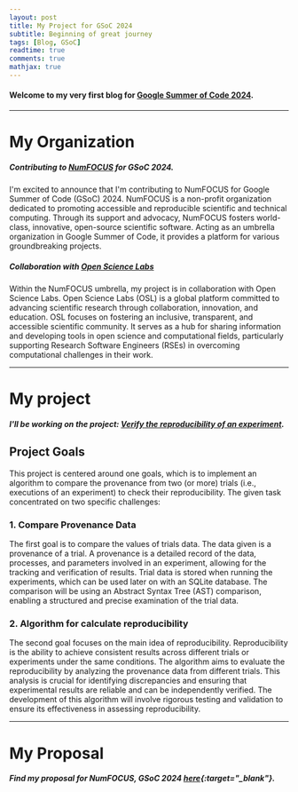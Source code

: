 ```yaml
---
layout: post
title: My Project for GSoC 2024
subtitle: Beginning of great journey
tags: [Blog, GSoC]
readtime: true
comments: true
mathjax: true
---
```


#### Welcome to my very first blog for [Google Summer of Code 2024](https://summerofcode.withgoogle.com/).

---

# My Organization

##### Contributing to [NumFOCUS](https://summerofcode.withgoogle.com/programs/2024/organizations/numfocus) for GSoC 2024.

  I'm excited to announce that I'm contributing to NumFOCUS for Google Summer of Code (GSoC) 2024. 
NumFOCUS is a non-profit organization dedicated to promoting accessible and reproducible scientific and technical computing. 
Through its support and advocacy, NumFOCUS fosters world-class, innovative, open-source scientific software. 
Acting as an umbrella organization in Google Summer of Code, it provides a platform for various groundbreaking projects.

##### Collaboration with [Open Science Labs](https://opensciencelabs.org/)

  Within the NumFOCUS umbrella, my project is in collaboration with Open Science Labs. 
Open Science Labs (OSL) is a global platform committed to advancing scientific research through collaboration, innovation, and education. 
OSL focuses on fostering an inclusive, transparent, and accessible scientific community. 
It serves as a hub for sharing information and developing tools in open science and computational fields, 
particularly supporting Research Software Engineers (RSEs) in overcoming computational challenges in their work.

---

# My project

##### I'll be working on the project: [Verify the reproducibility of an experiment](https://summerofcode.withgoogle.com/programs/2024/projects/RzA1qtu0).

## Project Goals

This project is centered around one goals, which is to implement an algorithm to compare the provenance from two (or more) 
trials (i.e., executions of an experiment) to check their reproducibility. The given task concentrated on two specific challenges:

### 1. Compare Provenance Data

The first goal is to compare the values of trials data. The data given is a provenance of a trial. 
A provenance is a detailed record of the data, processes, and parameters involved in an experiment, 
allowing for the tracking and verification of results. Trial data is stored when running the experiments, which can be used later on with an SQLite database. 
The comparison will be using an Abstract Syntax Tree (AST) comparison, enabling a structured and precise examination of the trial data.

### 2. Algorithm for calculate reproducibility

The second goal focuses on the main idea of reproducibility. Reproducibility is the ability to achieve consistent results across different trials or experiments under the same conditions. The algorithm aims to evaluate the reproducibility by analyzing the provenance data from different trials. This analysis is crucial for identifying discrepancies and ensuring that experimental results are reliable and can be independently verified. The development of this algorithm will involve rigorous testing and validation to ensure its effectiveness in assessing reproducibility.

---

# My Proposal

##### Find my proposal for NumFOCUS, GSoC 2024 [here](/assets/pdf/GSoC_2024_OSL-noWorkFlow.pdf){:target="_blank"}.

